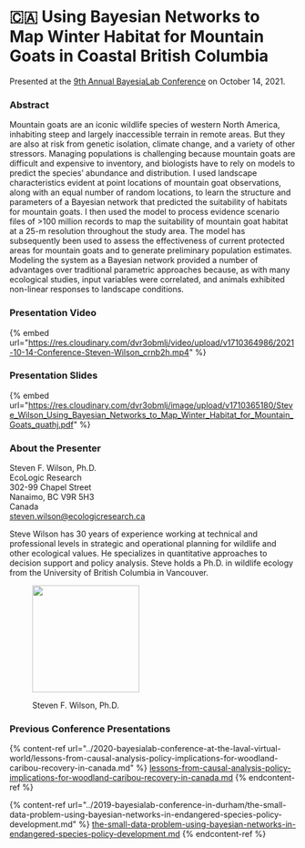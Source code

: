 # 🇨🇦 Using Bayesian Networks to Map Winter Habitat for Mountain Goats in Coastal British Columbia

Presented at the [9th Annual BayesiaLab Conference](./) on October 14, 2021.

### Abstract&#x20;

Mountain goats are an iconic wildlife species of western North America, inhabiting steep and largely inaccessible terrain in remote areas. But they are also at risk from genetic isolation, climate change, and a variety of other stressors. Managing populations is challenging because mountain goats are difficult and expensive to inventory, and biologists have to rely on models to predict the species’ abundance and distribution. I used landscape characteristics evident at point locations of mountain goat observations, along with an equal number of random locations, to learn the structure and parameters of a Bayesian network that predicted the suitability of habitats for mountain goats. I then used the model to process evidence scenario files of >100 million records to map the suitability of mountain goat habitat at a 25-m resolution throughout the study area. The model has subsequently been used to assess the effectiveness of current protected areas for mountain goats and to generate preliminary population estimates. Modeling the system as a Bayesian network provided a number of advantages over traditional parametric approaches because, as with many ecological studies, input variables were correlated, and animals exhibited non-linear responses to landscape conditions.

### Presentation Video

{% embed url="https://res.cloudinary.com/dvr3obmlj/video/upload/v1710364986/2021-10-14-Conference-Steven-Wilson_crnb2h.mp4" %}

### Presentation Slides

{% embed url="https://res.cloudinary.com/dvr3obmlj/image/upload/v1710365180/Steve_Wilson_Using_Bayesian_Networks_to_Map_Winter_Habitat_for_Mountain_Goats_quathj.pdf" %}

### About the Presenter

Steven F. Wilson, Ph.D.\
EcoLogic Research\
302-99 Chapel Street\
Nanaimo, BC V9R 5H3\
Canada\
[steven.wilson@ecologicresearch.ca](mailto:steven.wilson@ecologicresearch.ca)

Steve Wilson has 30 years of experience working at technical and professional levels in strategic and operational planning for wildlife and other ecological values. He specializes in quantitative approaches to decision support and policy analysis. Steve holds a Ph.D. in wildlife ecology from the University of British Columbia in Vancouver.

<figure><img src="https://res.cloudinary.com/dvr3obmlj/image/upload/v1710874131/Steve-Wilson_dg7rpa.jpg" alt="" width="188"><figcaption><p>Steven F. Wilson, Ph.D.</p></figcaption></figure>

### Previous Conference Presentations

{% content-ref url="../2020-bayesialab-conference-at-the-laval-virtual-world/lessons-from-causal-analysis-policy-implications-for-woodland-caribou-recovery-in-canada.md" %}
[lessons-from-causal-analysis-policy-implications-for-woodland-caribou-recovery-in-canada.md](../2020-bayesialab-conference-at-the-laval-virtual-world/lessons-from-causal-analysis-policy-implications-for-woodland-caribou-recovery-in-canada.md)
{% endcontent-ref %}

{% content-ref url="../2019-bayesialab-conference-in-durham/the-small-data-problem-using-bayesian-networks-in-endangered-species-policy-development.md" %}
[the-small-data-problem-using-bayesian-networks-in-endangered-species-policy-development.md](../2019-bayesialab-conference-in-durham/the-small-data-problem-using-bayesian-networks-in-endangered-species-policy-development.md)
{% endcontent-ref %}
